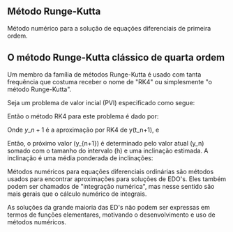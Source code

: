 ## Método Runge-Kutta

Método numérico para a solução de equações diferenciais de primeira ordem.

## O método Runge-Kutta clássico de quarta ordem

Um membro da família de métodos Runge-Kutta é usado com tanta frequência
que costuma receber o nome de "RK4" ou simplesmente "o método Runge-Kutta".

Seja um problema de valor incial (PVI) especificado como  segue:

Então o método RK4 para este problema é dado por:

Onde $y\_{n+1}$ é a aproximação por RK4 de y(t\_n+1), e

Então, o próximo valor (y\_{n+1}) é determinado pelo valor atual (y\_n) somado com o tamanho do intervalo (h) e uma inclinação estimada. A inclinação é uma média ponderada de inclinações:

Métodos numéricos para equações diferenciais ordinárias são métodos usados para encontrar aproximações para soluções de EDO's. Eles também podem ser chamados de "integração numérica", mas nesse sentido são mais gerais que o cálculo numérico de integrais.

As soluções da grande maioria das ED's não podem ser expressas em termos de funções elementares, motivando o desenvolvimento e uso de métodos numéricos.

